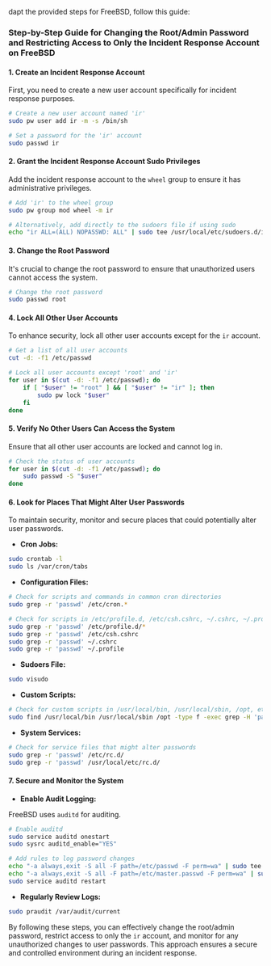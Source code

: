 dapt the provided steps for FreeBSD, follow this guide:

### Step-by-Step Guide for Changing the Root/Admin Password and Restricting Access to Only the Incident Response Account on FreeBSD

#### 1. Create an Incident Response Account

First, you need to create a new user account specifically for incident response purposes.

```sh
# Create a new user account named 'ir'
sudo pw user add ir -m -s /bin/sh

# Set a password for the 'ir' account
sudo passwd ir
```

#### 2. Grant the Incident Response Account Sudo Privileges

Add the incident response account to the `wheel` group to ensure it has administrative privileges.

```sh
# Add 'ir' to the wheel group
sudo pw group mod wheel -m ir

# Alternatively, add directly to the sudoers file if using sudo
echo "ir ALL=(ALL) NOPASSWD: ALL" | sudo tee /usr/local/etc/sudoers.d/incidentresponse
```

#### 3. Change the Root Password

It's crucial to change the root password to ensure that unauthorized users cannot access the system.

```sh
# Change the root password
sudo passwd root
```

#### 4. Lock All Other User Accounts

To enhance security, lock all other user accounts except for the `ir` account.

```sh
# Get a list of all user accounts
cut -d: -f1 /etc/passwd

# Lock all user accounts except 'root' and 'ir'
for user in $(cut -d: -f1 /etc/passwd); do
    if [ "$user" != "root" ] && [ "$user" != "ir" ]; then
        sudo pw lock "$user"
    fi
done
```

#### 5. Verify No Other Users Can Access the System

Ensure that all other user accounts are locked and cannot log in.

```sh
# Check the status of user accounts
for user in $(cut -d: -f1 /etc/passwd); do
    sudo passwd -S "$user"
done
```

#### 6. Look for Places That Might Alter User Passwords

To maintain security, monitor and secure places that could potentially alter user passwords.

- **Cron Jobs:**

```sh
sudo crontab -l
sudo ls /var/cron/tabs
```

- **Configuration Files:**

```sh
# Check for scripts and commands in common cron directories
sudo grep -r 'passwd' /etc/cron.*

# Check for scripts in /etc/profile.d, /etc/csh.cshrc, ~/.cshrc, ~/.profile
sudo grep -r 'passwd' /etc/profile.d/*
sudo grep -r 'passwd' /etc/csh.cshrc
sudo grep -r 'passwd' ~/.cshrc
sudo grep -r 'passwd' ~/.profile
```

- **Sudoers File:**

```sh
sudo visudo
```

- **Custom Scripts:**

```sh
# Check for custom scripts in /usr/local/bin, /usr/local/sbin, /opt, etc.
sudo find /usr/local/bin /usr/local/sbin /opt -type f -exec grep -H 'passwd' {} \;
```

- **System Services:**

```sh
# Check for service files that might alter passwords
sudo grep -r 'passwd' /etc/rc.d/
sudo grep -r 'passwd' /usr/local/etc/rc.d/
```

#### 7. Secure and Monitor the System

- **Enable Audit Logging:**

FreeBSD uses `auditd` for auditing.

```sh
# Enable auditd
sudo service auditd onestart
sudo sysrc auditd_enable="YES"

# Add rules to log password changes
echo "-a always,exit -S all -F path=/etc/passwd -F perm=wa" | sudo tee -a /etc/security/audit_control
echo "-a always,exit -S all -F path=/etc/master.passwd -F perm=wa" | sudo tee -a /etc/security/audit_control
sudo service auditd restart
```

- **Regularly Review Logs:**

```sh
sudo praudit /var/audit/current
```

By following these steps, you can effectively change the root/admin password, restrict access to only the `ir` account, and monitor for any unauthorized changes to user passwords. This approach ensures a secure and controlled environment during an incident response.
```
```
```
```
```
```
```
```
```
```
```
```
```
```
```
```
```
```
```
```
```
```
```
```
